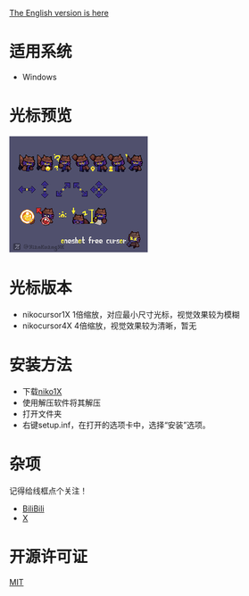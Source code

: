 [The English version is here](readme-English.md)
# 适用系统
- Windows
# 光标预览
![image](image/niko.gif)
# 光标版本
 - nikocursor1X
 1倍缩放，对应最小尺寸光标，视觉效果较为模糊
- nikocursor4X
4倍缩放，视觉效果较为清晰，暂无
# 安装方法
- 下载[niko1X](https://github.com/xiankuang/nikocursor/releases/download/a/niko1X.zip)
- 使用解压软件将其解压
- 打开文件夹
- 右键setup.inf，在打开的选项卡中，选择“安装”选项。
# 杂项
记得给线框点个关注！
- [BiliBili](https://space.bilibili.com/400839602)
- [X](https://twitter.com/xiankuangxk)
# 开源许可证
[MIT](LICENSE.txt)
